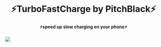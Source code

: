 <h1 align="center"><b> ⚡️TurboFastCharge by PitchBlack⚡️ </b></h1>
<h4 align="center"> ⚡️speed up slow charging on your phone⚡️
</h4>

<a href="https://t.me/cloudpitchblack"><img src="https://img.shields.io/badge/Join-Telegram%20Channel-red.svg?logo=Telegram"></a>
